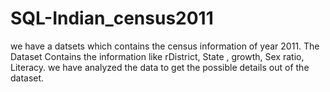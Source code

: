 # SQL-Indian_census2011

we have a datsets which contains the census information of year 2011. The Dataset Contains the information like rDistrict, State , growth, Sex ratio, Literacy. we have analyzed the data to get the possible details out of the dataset.
